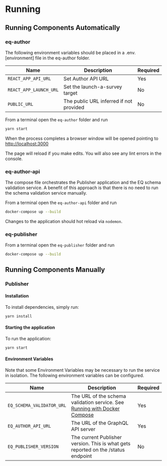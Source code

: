# Running

## Running Components Automatically

### eq-author

The following environment variables should be placed in a .env.[environment] file in the eq-author folder.

| Name                   | Description                             | Required |
| ---------------------- | --------------------------------------- | -------- |
| `REACT_APP_API_URL`    | Set Author API URL                      | Yes      |
| `REACT_APP_LAUNCH_URL` | Set the launch-a-survey target          | No       |
| `PUBLIC_URL`           | The public URL inferred if not provided | No       |

From a terminal open the `eq-author` folder and run

```bash
yarn start
```

When the process completes a browser window will be opened pointing to [http://localhost:3000](http://localhost:3000)

The page will reload if you make edits. You will also see any lint errors in the console.

### eq-author-api

The compose file orchestrates the Publisher application and the EQ schema validation service.
A benefit of this approach is that there is no need to run the schema validation service manually.

From a terminal open the `eq-author-api` folder and run

```bash
docker-compose up --build
```

Changes to the application should hot reload via `nodemon`.

### eq-publisher

From a terminal open the `eq-publisher` folder and run

```bash
docker-compose up --build
```

## Running Components Manually

### Publisher

#### Installation

To install dependencies, simply run:

```bash
yarn install
```

#### Starting the application

To run the application:

```bash
yarn start
```

#### Environment Variables

Note that some Environment Variables may be necessary to run the service in isolation. The following environment variables can be configured.

| Name                      | Description                                                                                               | Required |
| ------------------------- | --------------------------------------------------------------------------------------------------------- | -------- |
| `EQ_SCHEMA_VALIDATOR_URL` | The URL of the schema validation service. See [Running with Docker Compose](#running-with-docker-compose) | Yes      |
| `EQ_AUTHOR_API_URL`       | The URL of the GraphQL API server                                                                         | Yes      |
| `EQ_PUBLISHER_VERSION`    | The current Publisher version. This is what gets reported on the /status endpoint                         | No       |
